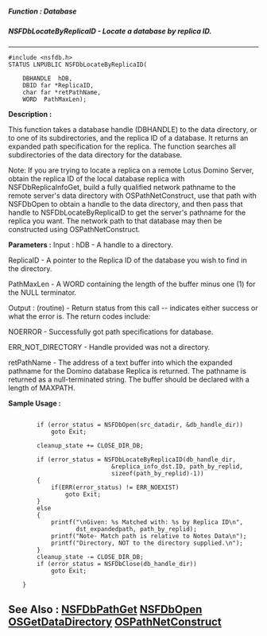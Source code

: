 ##### Function : Database
##### NSFDbLocateByReplicaID - Locate a database by replica ID.
---
```
#include <nsfdb.h>
STATUS LNPUBLIC NSFDbLocateByReplicaID(

	DBHANDLE  hDB,
	DBID far *ReplicaID,
	char far *retPathName,
	WORD  PathMaxLen);
```
**Description :**

This function takes a database handle (DBHANDLE) to the data directory, or to 
one of its subdirectories, and the replica ID of a database.  It returns an 
expanded path specification for the replica.  The function searches all 
subdirectories of the data directory for the database.

Note: If you are trying to locate a replica on a remote Lotus Domino Server, 
obtain the replica ID of the local database replica with NSFDbReplicaInfoGet, 
build a fully qualified network pathname to the remote server's data directory 
with OSPathNetConstruct, use that path with NSFDbOpen to obtain a handle to the 
data directory, and then pass that handle to NSFDbLocateByReplicaID to get the 
server's pathname for the replica you want.  The network path to that database 
may then be constructed using OSPathNetConstruct.

**Parameters :**
Input :
hDB  -  A handle to a directory.

ReplicaID  -  A pointer to the Replica ID of the database you wish to find in the directory.

PathMaxLen  -  A WORD containing the length of the buffer minus one (1) for the NULL terminator.

Output :
(routine)  -  Return status from this call -- indicates either success or what the error is. The return codes include:

NOERROR - Successfully got path specifications for database.

ERR_NOT_DIRECTORY - Handle provided was not a directory.


retPathName  -  The address of a text buffer into which the expanded pathname for the Domino database Replica is returned.  The pathname is returned as a null-terminated string.  The buffer should be declared with a length of MAXPATH.


**Sample Usage :**
```
 
        if (error_status = NSFDbOpen(src_datadir, &db_handle_dir))
            goto Exit;

        cleanup_state += CLOSE_DIR_DB;

        if (error_status = NSFDbLocateByReplicaID(db_handle_dir,
                             &replica_info_dst.ID, path_by_replid,
                             sizeof(path_by_replid)-1))
        {
            if(ERR(error_status) != ERR_NOEXIST)
                goto Exit;
        }
        else
        {
            printf("\nGiven: %s Matched with: %s by Replica ID\n",
                   dst_expandedpath, path_by_replid);
            printf("Note- Match path is relative to Notes Data\n");
            printf("Directory, NOT to the directory supplied.\n");
        }
        cleanup_state -= CLOSE_DIR_DB;
        if (error_status = NSFDbClose(db_handle_dir))
            goto Exit;

    }
```
**See Also :**
[NSFDbPathGet](/domino-c-api-docs/reference/Func/NSFDbPathGet)
[NSFDbOpen](/domino-c-api-docs/reference/Func/NSFDbOpen)
[OSGetDataDirectory](/domino-c-api-docs/reference/Func/OSGetDataDirectory)
[OSPathNetConstruct](/domino-c-api-docs/reference/Func/OSPathNetConstruct)
---
